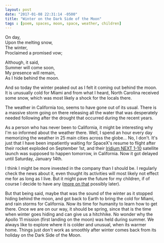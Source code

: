 ```yaml
---
layout: post
date: "2017-01-08 22:31:14 -0500"
title: "Winter on the Dark Side of the Moon"
tags : [poem, spaces, moon, space, weather, children]
---
```


On day, <br>
Upon the melting snow, <br>
The winter, <br>
Proclaimed a promised vow;

Although, it said, <br>
Summer will come soon, <br>
My presence will remain, <br>
As I hide behind the moon.

And so today the winter peaked out as I felt it coming out behind the moon. It is unusually cold for Miami and from what I heard, North Carolina received some snow, which was most likely a shock for the locals there.

The weather in California too, seems to have gone out of its usual. There is a massive storm going on there releasing all the water that was desperately needed following after the drought that occurred during the recent years.

As a person who has never been to California, it might be interesting why I'm so informed about the weather there. Well, I spend an hour every day memorizing the weather in 25 main cities across the globe... No, I don't. It's just that I have been impatiently waiting for SpaceX's resume to flight after their rocket exploded on September 1st, and their [Iridium NEXT 1-10](https://en.wikipedia.org/wiki/List_of_Falcon_9_launches) satellite launch was supposed to happen tomorrow, in California. Now it got delayed until Saturday, January 14th.

I think I might be more invested in the company than I should be. I regularly check the news about it, even thought its activities will most likely not effect me for as long as I live. But it might pave the future for my children, if of course I decide to have any ([more on that](https://aeon.co/essays/what-the-childless-fathers-of-existentialism-teach-real-dads) possibly later).

But that being said, maybe that was the sound of the winter as it stopped hiding behind the moon, and got back to Earth to bring the cold for Miami, and rain storms for California. Now its time for humanity to learn how to get there. Once we are on our way, it should be spring, since that is the time when winter goes hiding and can give us a hitchhike. No wonder why the Apollo 11 mission (first landing on the moon) was held during summer. We always like to explore where it is colder and unusual, when its warmer home. Things just don't work as smoothly after winter comes back from its holiday on the Dark Side of the Moon.
